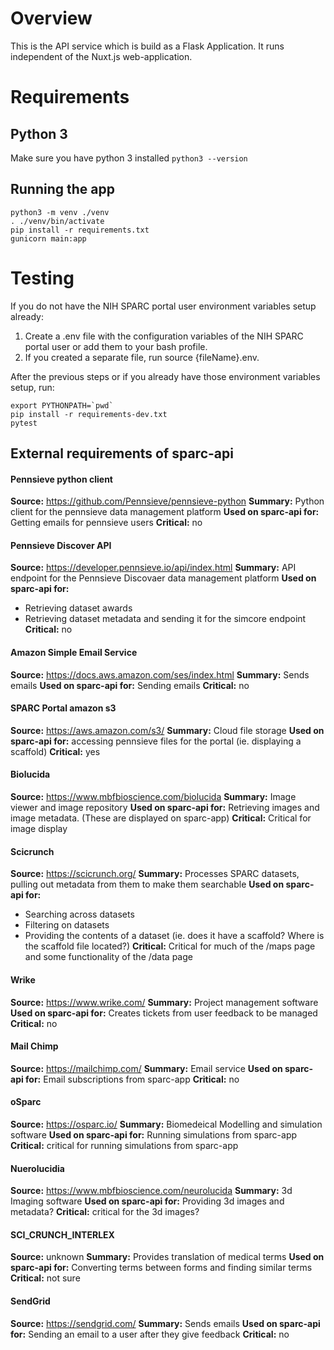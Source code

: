 # Overview
This is the API service which is build as a Flask Application. It runs independent of the Nuxt.js web-application.
# Requirements

## Python 3
Make sure you have python 3 installed `python3 --version`

## Running the app
```
python3 -m venv ./venv
. ./venv/bin/activate
pip install -r requirements.txt
gunicorn main:app
```

# Testing

If you do not have the NIH SPARC portal user environment variables setup already:

1. Create a .env file with the configuration variables of the NIH SPARC portal user or add them to your bash profile.
2. If you created a separate file, run source {fileName}.env.

After the previous steps or if you already have those environment variables setup, run:

```
export PYTHONPATH=`pwd`
pip install -r requirements-dev.txt
pytest
```

## External requirements of sparc-api

#### Pennsieve python client
**Source:** https://github.com/Pennsieve/pennsieve-python
**Summary:** Python client for the pennsieve data management platform
**Used on sparc-api for:** Getting emails for pennsieve users 
**Critical:** no

#### Pennsieve Discover API
**Source:** https://developer.pennsieve.io/api/index.html
**Summary:** API endpoint for the Pennsieve Discovaer data management platform
**Used on sparc-api for:** 
 - Retrieving dataset awards
 - Retrieving dataset metadata and sending it for the simcore endpoint
**Critical:** no

#### Amazon Simple Email Service
**Source:** https://docs.aws.amazon.com/ses/index.html
**Summary:** Sends emails 
**Used on sparc-api for:** Sending emails
**Critical:** no

#### SPARC Portal amazon s3
**Source:** https://aws.amazon.com/s3/
**Summary:** Cloud file storage
**Used on sparc-api for:** accessing pennsieve files for the portal (ie. displaying a scaffold)
**Critical:** yes

#### Biolucida 
**Source:** https://www.mbfbioscience.com/biolucida
**Summary:** Image viewer and image repository
**Used on sparc-api for:** Retrieving images and image metadata. (These are displayed on sparc-app)
**Critical:** Critical for image display

#### Scicrunch 
**Source:** https://scicrunch.org/
**Summary:** Processes SPARC datasets, pulling out metadata from them to make them searchable
**Used on sparc-api for:** 
 - Searching across datasets
 - Filtering on datasets
 - Providing the contents of a dataset (ie. does it have a scaffold? Where is the scaffold file located?)
**Critical:** Critical for much of the /maps page and some functionality of the /data page

#### Wrike
**Source:** https://www.wrike.com/
**Summary:** Project management software
**Used on sparc-api for:** Creates tickets from user feedback to be managed
**Critical:** no

#### Mail Chimp
**Source:** https://mailchimp.com/
**Summary:**  Email service
**Used on sparc-api for:** Email subscriptions from sparc-app
**Critical:** no

#### oSparc
**Source:** https://osparc.io/
**Summary:**  Biomedeical Modelling and simulation software
**Used on sparc-api for:** Running simulations from sparc-app
**Critical:** critical for running simulations from sparc-app

#### Nuerolucidia 
**Source:** https://www.mbfbioscience.com/neurolucida
**Summary:** 3d Imaging software
**Used on sparc-api for:** Providing 3d images and metadata?
**Critical:** critical for the 3d images?

#### SCI_CRUNCH_INTERLEX
**Source:** unknown
**Summary:** Provides translation of medical terms
**Used on sparc-api for:** Converting terms between forms and finding similar terms
**Critical:** not sure

#### SendGrid
**Source:** https://sendgrid.com/
**Summary:** Sends emails
**Used on sparc-api for:** Sending an email to a user after they give feedback
**Critical:** no
